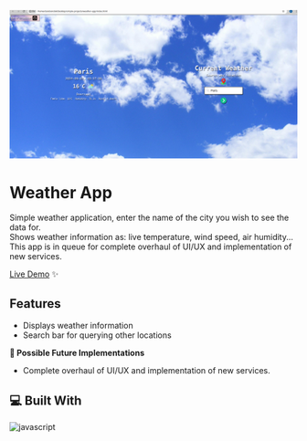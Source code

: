 ![weather-app](weatherApp.png)

# Weather App
Simple weather application, enter the name of the city you wish to see the data for.<br>
Shows weather information as: live temperature, wind speed, air humidity...<br>
This app is in queue for complete overhaul of UI/UX and implementation of new services.

[Live Demo](https://dulebondok.github.io/weather-app/) ✨

## Features
- Displays weather information
- Search bar for querying other locations

**🧭 Possible Future Implementations**
- Complete overhaul of UI/UX and implementation of new services.

## 💻 Built With
![javascript](https://skillicons.dev/icons?i=js,html,css,webpack&perline=10)
